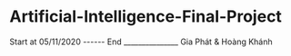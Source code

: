 # Artificial-Intelligence-Final-Project
Start at 05/11/2020 ------ End _______________ Gia Phát &amp; Hoàng Khánh

